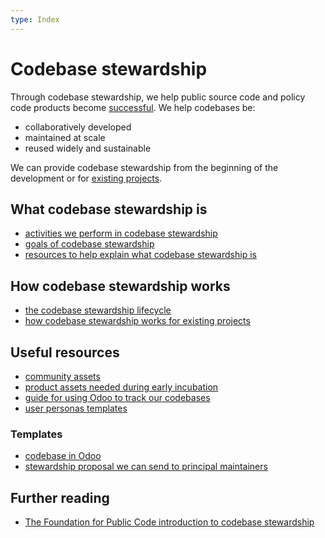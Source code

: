 ```yaml
---
type: Index
---
```


# Codebase stewardship

Through codebase stewardship, we help public source code and policy code products become [successful](success-for-a-codebase.md).
We help codebases be:

* collaboratively developed
* maintained at scale
* reused widely and sustainable

We can provide codebase stewardship from the beginning of the development or for [existing projects](for-existing-projects.md).

## What codebase stewardship is

* [activities we perform in codebase stewardship](activities.md)
* [goals of codebase stewardship](goals.md)
* [resources to help explain what codebase stewardship is](../explaining-codebase-stewardship/index.md)

## How codebase stewardship works

* [the codebase stewardship lifecycle](lifecycle.md)
* [how codebase stewardship works for existing projects](for-existing-projects.md)

## Useful resources

* [community assets](community-assets.md)
* [product assets needed during early incubation](product-assets-for-early-incubation.md)
* [guide for using Odoo to track our codebases](odoo-codebases.md)
* [user personas templates](/user-personas/index.md)

### Templates

* [codebase in Odoo](odoo-codebase-template.md)
* [stewardship proposal we can send to principal maintainers](stewardship-proposal-template.md)

## Further reading

* [The Foundation for Public Code introduction to codebase stewardship](https://publiccode.net/codebase-stewardship/)
